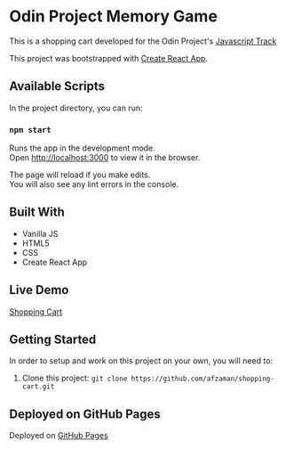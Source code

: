 # Odin Project Memory Game

This is a shopping cart developed for the Odin Project's [Javascript Track](https://www.theodinproject.com/paths/full-stack-javascript?) 

This project was bootstrapped with [Create React App](https://github.com/facebook/create-react-app).

## Available Scripts

In the project directory, you can run:

### `npm start`

Runs the app in the development mode.\
Open [http://localhost:3000](http://localhost:3000) to view it in the browser.

The page will reload if you make edits.\
You will also see any lint errors in the console.


## Built With 

- Vanilla JS
- HTML5
- CSS
- Create React App

## Live Demo

[Shopping Cart](https://afzaman.github.io/shopping-cart)

## Getting Started

In order to setup and work on this project on your own, you will need to:

1. Clone this project:
`git clone https://github.com/afzaman/shopping-cart.git`

## Deployed on GitHub Pages

Deployed on [GitHub Pages](https://pages.github.com/)  
